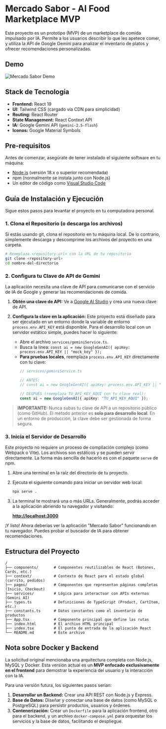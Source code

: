 # Mercado Sabor - AI Food Marketplace MVP

Este proyecto es un prototipo (MVP) de un marketplace de comida impulsado por IA. Permite a los usuarios describir lo que les apetece comer, y utiliza la API de Google Gemini para analizar el inventario de platos y ofrecer recomendaciones personalizadas.

## Demo
![Mercado Sabor Demo](https://storage.googleapis.com/gen-ai-screenshots/mercado-sabor-demo.gif)

## Stack de Tecnología

- **Frontend:** React 19
- **UI:** Tailwind CSS (cargado vía CDN para simplicidad)
- **Routing:** React Router
- **State Management:** React Context API
- **IA:** Google Gemini API (`gemini-2.5-flash`)
- **Iconos:** Google Material Symbols

## Pre-requisitos

Antes de comenzar, asegúrate de tener instalado el siguiente software en tu máquina:

- [Node.js](https://nodejs.org/) (versión 18.x o superior recomendada)
- npm (normalmente se instala junto con Node.js)
- Un editor de código como [Visual Studio Code](https://code.visualstudio.com/)

## Guía de Instalación y Ejecución

Sigue estos pasos para levantar el proyecto en tu computadora personal.

### 1. Clona el Repositorio (o descarga los archivos)

Si estás usando git, clona el repositorio en tu máquina local. De lo contrario, simplemente descarga y descomprime los archivos del proyecto en una carpeta.

```bash
# Reemplaza <repository-url> con la URL de tu repositorio
git clone <repository-url>
cd nombre-del-directorio
```

### 2. Configura tu Clave de API de Gemini

La aplicación necesita una clave de API para comunicarse con el servicio de IA de Google y generar las recomendaciones de comida.

1.  **Obtén una clave de API:** Ve a [Google AI Studio](https://aistudio.google.com/app/apikey) y crea una nueva clave de API.

2.  **Configura la clave en la aplicación:**
    Este proyecto está diseñado para ser ejecutado en un entorno donde la variable de entorno `process.env.API_KEY` está disponible. Para el desarrollo local con un servidor estático simple, puedes hacer lo siguiente:
    - Abre el archivo `services/geminiService.ts`.
    - Busca la línea: `const ai = new GoogleGenAI({ apiKey: process.env.API_KEY || "mock_key" });`
    - **Para pruebas locales**, reemplaza `process.env.API_KEY` directamente con tu clave:
      ```typescript
      // services/geminiService.ts

      // ANTES:
      // const ai = new GoogleGenAI({ apiKey: process.env.API_KEY || "mock_key" });

      // DESPUÉS (reemplaza TU_API_KEY_AQUI con tu clave real):
      const ai = new GoogleGenAI({ apiKey: "TU_API_KEY_AQUI" });
      ```

> **IMPORTANTE:** Nunca subas tu clave de API a un repositorio público (como GitHub). El método anterior es **solo para desarrollo local**. En un entorno de producción, la clave debe ser gestionada de forma segura.

### 3. Inicia el Servidor de Desarrollo

Este proyecto no requiere un proceso de compilación complejo (como Webpack o Vite). Los archivos son estáticos y se pueden servir directamente. La forma más sencilla de hacerlo es con el paquete `serve` de npm.

1.  Abre una terminal en la raíz del directorio de tu proyecto.
2.  Ejecuta el siguiente comando para iniciar un servidor web local:

    ```bash
    npx serve .
    ```

3.  La terminal te mostrará una o más URLs. Generalmente, podrás acceder a la aplicación abriendo tu navegador y visitando:

    **[http://localhost:3000](http://localhost:3000)**

¡Y listo! Ahora deberías ver la aplicación "Mercado Sabor" funcionando en tu navegador. Puedes probar el buscador de IA para obtener recomendaciones.

## Estructura del Proyecto

```
/
├── components/       # Componentes reutilizables de React (Botones, Cards, etc.)
├── context/          # Contexto de React para el estado global (carrito, pedidos)
├── pages/            # Componentes que representan páginas completas (Inicio, Checkout)
├── services/         # Lógica para interactuar con APIs externas (Gemini AI)
├── types.ts          # Definiciones de TypeScript (Product, CartItem, etc.)
├── constants.ts      # Datos constantes como el inventario de productos
├── App.tsx           # Componente principal que define las rutas
├── index.html        # El archivo HTML principal
├── index.tsx         # El punto de entrada de la aplicación React
└── README.md         # Este archivo
```

## Nota sobre Docker y Backend

La solicitud original mencionaba una arquitectura completa con Node.js, MySQL y Docker. Esta versión actual es un **MVP enfocado exclusivamente en el frontend** para demostrar la experiencia del usuario y la interacción con la IA.

Para una versión futura, los siguientes pasos serían:

1.  **Desarrollar un Backend:** Crear una API REST con Node.js y Express.
2.  **Base de Datos:** Diseñar y conectar una base de datos (como MySQL o PostgreSQL) para persistir productos, usuarios y órdenes.
3.  **Contenerización:** Crear un `Dockerfile` para la aplicación frontend, otro para el backend, y un archivo `docker-compose.yml` para orquestar los servicios y la base de datos, facilitando el despliegue.
